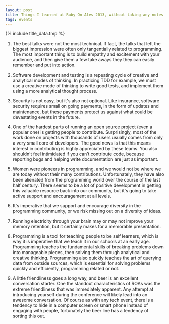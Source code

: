 ```yaml
---
layout: post
title: Things I learned at Ruby On Ales 2013, without taking any notes.
tags: events
---
```

{% include title_data.tmp %}

1. The best talks were not the most technical. If fact, the talks that left the biggest impression were often only tangentially related to programming. The most important thing is to build empathy and excitement with your audience, and then give them a few take aways they they can easily remember and put into action.

2. Software development and testing is a repeating cycle of creative and analytical modes of thinking. In practicing TDD for example, we must use a creative mode of thinking to write good tests, and implement them using a more analytical thought process.

3. Security is not easy, but it's also not optional. Like insurance, software security requires small on going payments, in the form of updates and maintenance, but these payments protect us against what could be devastating events in the future.

4. One of the hardest parts of running an open source project (even a popular one) is getting people to contribute. Surprisingly, most of the work done on projects with thousands of users usually comes from only a very small core of developers. The good news is that this means interest in contributing is highly appreciated by these teams. You also shouldn’t feel intimidated if you can’t contribute code, because reporting bugs and helping write documentation are just as important.

5. Women were pioneers in programming, and we would not be where we are today without their many contributions. Unfortunately, they have also been alienated from the programming world over the course of the last half century. There seems to be a lot of positive development in getting this valuable resource back into our community, but it's going to take active support and encouragement at all levels.

6. It's imperative that we support and encourage diversity in the programming community, or we risk missing out on a diversity of ideas.

7. Running electricity through your brain may or may not improve your memory retention, but it certainly makes for a memorable presentation.

8. Programming is a tool for teaching people to be self learners, which is why it is imperative that we teach it in our schools at an early age. Programming teaches the fundamental skills of breaking problems down into manageable pieces, then solving them through analytical and creative thinking. Programming also quickly teaches the art of querying data from outside sources, which is essential for solving problems quickly and efficiently, programming related or not.

9. A little friendliness goes a long way, and beer is an excellent conversation starter. One the standout characteristics of ROAs was the extreme friendliness that was immediately apparent. Any attempt at introducing yourself during the conference will likely lead into an awesome conversation. Of course as with any tech event, there is a tendency to hide in a computer screen or smart phone instead of engaging with people, fortunately the beer line has a tendency of sorting this out.
